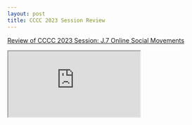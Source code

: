 ```yaml
---
layout: post
title: CCCC 2023 Session Review 
---
```


[Review of CCCC 2023 Session: J.7 Online Social Movements](https://www.digitalrhetoriccollaborative.org/2023/05/04/session-j-07-online-social-movements/)

<iframe src='https://www.digitalrhetoriccollaborative.org/2023/05/04/session-j-07-online-social-movements/'></iframe>
